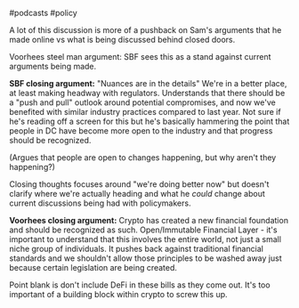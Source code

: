 #podcasts #policy 

A lot of this discussion is more of a pushback on Sam's arguments that he made online vs what is being discussed behind closed doors.

Voorhees steel man argument:
SBF sees this as a stand against current arguments being made.

**SBF closing argument:**
"Nuances are in the details"
We're in a better place, at least making headway with regulators. Understands that there should be a "push and pull" outlook around potential compromises, and now we've benefited with similar industry practices compared to last year. Not sure if he's reading off a screen for this but he's basically hammering the point that people in DC have become more open to the industry and that progress should be recognized.

(Argues that people are open to changes happening, but why aren't they happening?)

Closing thoughts focuses around "we're doing better now" but doesn't clarify where we're actually heading and what he *could* change about current discussions being had with policymakers.

**Voorhees closing argument:**
Crypto has created a new financial foundation and should be recognized as such. Open/Immutable Financial Layer - it's important to understand that this involves the entire world, not just a small niche group of individuals. It pushes back against traditional financial standards and we shouldn't allow those principles to be washed away just because certain legislation are being created. 

Point blank is don't include DeFi in these bills as they come out. It's too important of a building block within crypto to screw this up.
